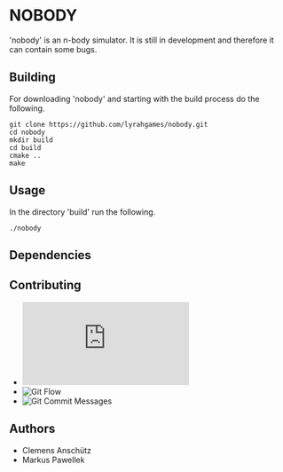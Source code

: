 # NOBODY

'nobody' is an n-body simulator.
It is still in development and therefore it can contain some bugs.

## Building
For downloading 'nobody' and starting with the build process do the following.

    git clone https://github.com/lyrahgames/nobody.git
    cd nobody
    mkdir build
    cd build
    cmake ..
    make

## Usage
In the directory 'build' run the following.

    ./nobody

## Dependencies

## Contributing
- ![Google C++ Style Guide](https://google.github.io/styleguide/cppguide.html)
- ![Git Flow](http://nvie.com/posts/a-successful-git-branching-model/)
- ![Git Commit Messages](https://chris.beams.io/posts/git-commit/)

## Authors
- Clemens Anschütz
- Markus Pawellek